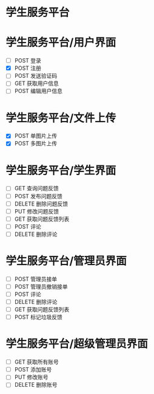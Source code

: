 # 学生服务平台
# 学生服务平台/用户界面
- [ ] POST 登录
- [x] POST 注册
- [ ] POST 发送验证码
- [ ] GET 获取用户信息
- [ ] POST 编辑用户信息
# 学生服务平台/文件上传
- [x] POST 单图片上传
- [x] POST 多图片上传
# 学生服务平台/学生界面
- [ ] GET 查询问题反馈
- [ ] POST 发布问题反馈
- [ ] DELETE 删除问题反馈
- [ ] PUT 修改问题反馈
- [ ] GET 获取问题反馈列表
- [ ] POST 评论
- [ ] DELETE 删除评论
# 学生服务平台/管理员界面
- [ ] POST 管理员接单
- [ ] POST 管理员撤销接单
- [ ] POST 评论
- [ ] DELETE 删除评论
- [ ] GET 获取问题反馈列表
- [ ] POST 标记垃圾反馈
# 学生服务平台/超级管理员界面
- [ ] GET 获取所有账号
- [ ] POST 添加账号
- [ ] PUT 修改账号
- [ ] DELETE 删除账号